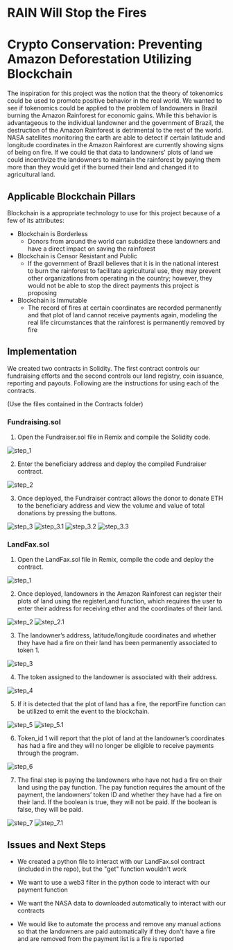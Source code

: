 # RAIN Will Stop the Fires
# Crypto Conservation: Preventing Amazon Deforestation Utilizing Blockchain
 
The inspiration for this project was the notion that the theory of tokenomics could be used to promote positive behavior in the real world. We wanted to see if tokenomics could be applied to the problem of landowners in Brazil burning the Amazon Rainforest for economic gains. While this behavior is advantageous to the individual landowner and the government of Brazil, the destruction of the Amazon Rainforest is detrimental to the rest of the world. NASA satellites monitoring the earth are able to detect if certain latitude and longitude coordinates in the Amazon Rainforest are currently showing signs of being on fire. If we could tie that data to landowners' plots of land we could incentivize the landowners to maintain the rainforest by paying them more than they would get if the burned their land and changed it to agricultural land.
 
## Applicable Blockchain Pillars
 
Blockchain is a appropriate technology to use for this project because of a few of its attributes:
- Blockchain is Borderless
   - Donors from around the world can subsidize these landowners and have a direct impact on saving the rainforest
- Blockchain is Censor Resistant and Public
   - If the government of Brazil believes that it is in the national interest to burn the rainforest to facilitate agricultural use, they may prevent other organizations from operating in the country; however, they would not be able to stop the direct payments this project is proposing
- Blockchain is Immutable
   - The record of fires at certain coordinates are recorded permanently and that plot of land cannot receive payments again, modeling the real life circumstances that the rainforest is permanently removed by fire
 
## Implementation
 
We created two contracts in Solidity. The first contract controls our fundraising efforts and the second controls our land registry, coin issuance, reporting and payouts. Following are the instructions for using each of the contracts.

(Use the files contained in the Contracts folder)
 
### Fundraising.sol
 
1. Open the Fundraiser.sol file in Remix and compile the Solidity code.
 
![step_1](Images/1_compile_fundraiser.png)
 
2. Enter the beneficiary address and deploy the compiled Fundraiser contract.
 
![step_2](Images/2_deploy_fundraiser.png)
 
3. Once deployed, the Fundraiser contract allows the donor to donate ETH to the beneficiary address and view the volume and value of total donations by pressing the buttons.
 
![step_3](Images/3_deployed_fundraiser.png)
![step_3.1](Images/4_donate.png)
![step_3.2](Images/5_result_of_donation.png)
![step_3.3](Images/13_fundraiser_sol_functions.png)
 
### LandFax.sol
 
1. Open the LandFax.sol file in Remix, compile the code and deploy the contract.
 
![step_1](Images/6_deploy_landfax.png)
 
2. Once deployed, landowners in the Amazon Rainforest can register their plots of land using the registerLand function, which requires the user to enter their address for receiving ether and the coordinates of their land.
 
![step_2](Images/7_register_land.png)
![step_2.1](Images/14_register_land_function.png)
 
3. The landowner’s address, latitude/longitude coordinates and whether they have had a fire on their land has been permanently associated to token 1.
 
![step_3](Images/8_landowner_assigned_token1.png)
 
4. The token assigned to the landowner is associated with their address.
 
![step_4](Images/9_token_in_landowner_address.png)
 
5. If it is detected that the plot of land has a fire, the reportFire function can be utilized to emit the event to the blockchain.
 
![step_5](Images/10_report_fire.png)
![step_5.1](Images/15_report_fire_code.png)
 
6. Token_id 1 will report that the plot of land at the landowner’s coordinates has had a fire and they will no longer be eligible to receive payments through the program.
 
![step_6](Images/11_had_fire.png)
 
7. The final step is paying the landowners who have not had a fire on their land using the pay function.  The pay function requires the amount of the payment, the landowners’ token ID and whether they have had a fire on their land. If the boolean is true, they will not be paid. If the boolean is false, they will be paid.
 
![step_7](Images/12_pay_function.png)
![step_7.1](Images/16_pay_function.png)
 
## Issues and Next Steps
 
- We created a python file to interact with our LandFax.sol contract (included in the repo), but the "get" function wouldn't work
 
- We want to use a web3 filter in the python code to interact with our payment function
 
- We want the NASA data to downloaded automatically to interact with our contracts
 
- We would like to automate the process and remove any manual actions so that the landowners are paid automatically if they don't have a fire and are removed from the payment list is a fire is reported 









